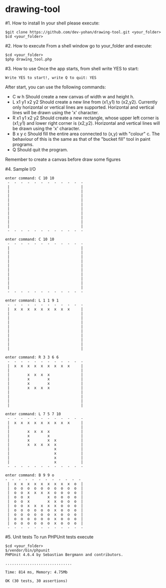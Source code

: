 # drawing-tool

#1. How to install
In your shell please execute:
```
$git clone https://github.com/dev-yohan/drawing-tool.git <your_folder>
$cd <your_folder>
```
#2. How to execute
From a shell window go to your_folder and execute:
```
$cd <your_folder>
$php drawing_tool.php
```
#3. How to use
Once the app starts, from shell write YES to start:
```
Write YES to start!, write Q to quit: YES
```
After start, you can use the following commands:

  * C w h Should create a new canvas of width w and height h.
  * L x1 y1 x2 y2 Should create a new line from (x1,y1) to (x2,y2). Currently only horizontal or vertical lines are supported. Horizontal and vertical lines will be drawn using the 'x' character.
  * R x1 y1 x2 y2 Should create a new rectangle, whose upper left corner is (x1,y1) and lower right corner is (x2,y2). Horizontal and vertical lines will be drawn using the 'x' character.
  * B x y c Should fill the entire area connected to (x,y) with "colour" c. The behaviour of this is the same as that of the "bucket fill" tool in paint programs.
  * Q Should quit the program.

Remember to create a canvas before draw some figures

#4. Sample I/O
```
enter command: C 10 10
 -  -  -  -  -  -  -  -  -  -  -  -
 |                                |
 |                                |
 |                                |
 |                                |
 |                                |
 |                                |
 |                                |
 |                                |
 |                                |
 |                                |
 -  -  -  -  -  -  -  -  -  -  -  -

```
```
enter command: C 10 10
 -  -  -  -  -  -  -  -  -  -  -  -
 |                                |
 |                                |
 |                                |
 |                                |
 |                                |
 |                                |
 |                                |
 |                                |
 |                                |
 |                                |
 -  -  -  -  -  -  -  -  -  -  -  -

```
```
enter command: L 1 1 9 1
 -  -  -  -  -  -  -  -  -  -  -  -
 |  x  x  x  x  x  x  x  x  x     |
 |                                |
 |                                |
 |                                |
 |                                |
 |                                |
 |                                |
 |                                |
 |                                |
 |                                |

```
```
enter command: R 3 3 6 6
 -  -  -  -  -  -  -  -  -  -  -  -
 |  x  x  x  x  x  x  x  x  x     |
 |                                |
 |        x  x  x  x              |
 |        x        x              |
 |        x        x              |
 |        x  x  x  x              |
 |                                |
 |                                |
 |                                |
 |                                |

```
```
enter command: L 7 5 7 10
 -  -  -  -  -  -  -  -  -  -  -  -
 |  x  x  x  x  x  x  x  x  x     |
 |                                |
 |        x  x  x  x              |
 |        x        x              |
 |        x        x  x           |
 |        x  x  x  x  x           |
 |                    x           |
 |                    x           |
 |                    x           |
 |                    x           |
 -  -  -  -  -  -  -  -  -  -  -  -
```
```
enter command: B 9 9 o
-  -  -  -  -  -  -  -  -  -  -  -
 |  x  x  x  x  x  x  x  x  x  o  |
 |  o  o  o  o  o  o  o  o  o  o  |
 |  o  o  x  x  x  x  o  o  o  o  |
 |  o  o  x        x  o  o  o  o  |
 |  o  o  x        x  x  o  o  o  |
 |  o  o  x  x  x  x  x  o  o  o  |
 |  o  o  o  o  o  o  x  o  o  o  |
 |  o  o  o  o  o  o  x  o  o  o  |
 |  o  o  o  o  o  o  x  o  o  o  |
 |  o  o  o  o  o  o  x  o  o  o  |
 -  -  -  -  -  -  -  -  -  -  -  -
```
#5. Unit tests
To run PHPUnit tests execute
```
$cd <your_folder>
$/vendor/bin/phpunit
PHPUnit 4.6.4 by Sebastian Bergmann and contributors.

..............................

Time: 814 ms, Memory: 4.75Mb

OK (30 tests, 30 assertions)
```
